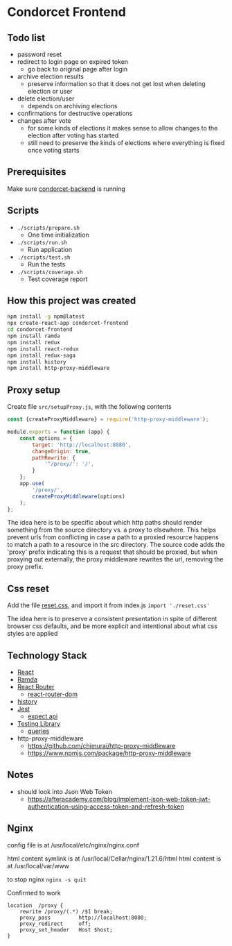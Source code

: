 # Condorcet Frontend

## Todo list
- password reset
- redirect to login page on expired token
  - go back to original page after login
- archive election results
  - preserve information so that it does not get lost when deleting election or user 
- delete election/user
  - depends on archiving elections
- confirmations for destructive operations
- changes after vote
  - for some kinds of elections it makes sense to allow changes to the election after voting has started
  - still need to preserve the kinds of elections where everything is fixed once voting starts

## Prerequisites

Make sure [condorcet-backend](https://github.com/SeanShubin/condorcet-backend) is running

## Scripts

- `./scripts/prepare.sh`
  - One time initialization
- `./scripts/run.sh`
  - Run application
- `./scripts/test.sh`
  - Run the tests
- `./scripts/coverage.sh`
  - Test coverage report

## How this project was created
```bash
npm install -g npm@latest
npx create-react-app condorcet-frontend
cd condorcet-frontend
npm install ramda
npm install redux
npm install react-redux
npm install redux-saga
npm install history
npm install http-proxy-middleware
```

## Proxy setup
Create file `src/setupProxy.js`, with the following contents

```javascript
const {createProxyMiddleware} = require('http-proxy-middleware');

module.exports = function (app) {
    const options = {
        target: 'http://localhost:8080',
        changeOrigin: true,
        pathRewrite: {
            '^/proxy/': '/',
        }
    };
    app.use(
        '/proxy/',
        createProxyMiddleware(options)
    );
};
```

The idea here is to be specific about which http paths should render something from the source directory vs. a proxy to elsewhere.
This helps prevent urls from conflicting in case a path to a proxied resource happens to match a path to a resource in the src directory.
The source code adds the 'proxy' prefix indicating this is a request that should be proxied,
but when proxying out externally, the proxy middleware rewrites the url, removing the proxy prefix.

## Css reset
Add the file [reset.css](http://meyerweb.com/eric/tools/css/reset/),
and import it from index.js `import './reset.css'`

The idea here is to preserve a consistent presentation in spite of different browser css defaults,
and be more explicit and intentional about what css styles are applied

## Technology Stack
- [React](https://reactjs.org/)
- [Ramda](https://ramdajs.com/)
- [React Router](https://reactrouter.com/)
  - [react-router-dom](https://www.npmjs.com/package/react-router-dom)
- [history](https://github.com/ReactTraining/history/)
- [Jest](https://jestjs.io/)
  - [expect api](https://jestjs.io/docs/en/expect)
- [Testing Library](https://testing-library.com)
  - [queries](https://testing-library.com/docs/dom-testing-library/api-queries)
- http-proxy-middleware
  - https://github.com/chimurai/http-proxy-middleware
  - https://www.npmjs.com/package/http-proxy-middleware

## Notes

- should look into Json Web Token
  - https://afteracademy.com/blog/implement-json-web-token-jwt-authentication-using-access-token-and-refresh-token

## Nginx
config file is at /usr/local/etc/nginx/nginx.conf

html content symlink is at /usr/local/Cellar/nginx/1.21.6/html
html content is at /usr/local/var/www

to stop nginx `nginx -s quit`

Confirmed to work
```
location  /proxy {
    rewrite /proxy/(.*) /$1 break;
    proxy_pass         http://localhost:8080;
    proxy_redirect     off;
    proxy_set_header   Host $host;
}
```
